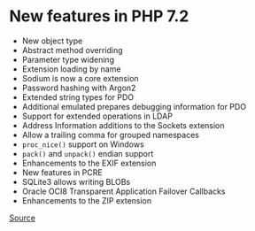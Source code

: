 # New features in PHP 7.2

- New object type
- Abstract method overriding
- Parameter type widening
- Extension loading by name
- Sodium is now a core extension
- Password hashing with Argon2 
- Extended string types for PDO
- Additional emulated prepares debugging information for PDO
- Support for extended operations in LDAP 
- Address Information additions to the Sockets extension
- Allow a trailing comma for grouped namespaces
- `proc_nice()` support on Windows
- `pack()` and `unpack()` endian support
- Enhancements to the EXIF extension
- New features in PCRE
- SQLite3 allows writing BLOBs
- Oracle OCI8 Transparent Application Failover Callbacks
- Enhancements to the ZIP extension

[Source](http://php.net/manual/en/migration72.new-features.php)